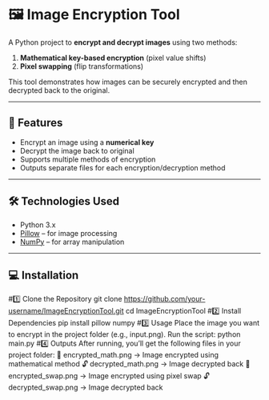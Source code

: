 # 🖼️ Image Encryption Tool

A Python project to **encrypt and decrypt images** using two methods:  
1. **Mathematical key-based encryption** (pixel value shifts)  
2. **Pixel swapping** (flip transformations)  

This tool demonstrates how images can be securely encrypted and then decrypted back to the original.

---

## 🚀 Features

- Encrypt an image using a **numerical key**  
- Decrypt the image back to original  
- Supports multiple methods of encryption  
- Outputs separate files for each encryption/decryption method

---

## 🛠️ Technologies Used

- Python 3.x  
- [Pillow](https://pypi.org/project/Pillow/) – for image processing  
- [NumPy](https://numpy.org/) – for array manipulation  

---

## 💻 Installation
#1️⃣ Clone the Repository
 git clone https://github.com/your-username/ImageEncryptionTool.git
 cd ImageEncryptionTool
#2️⃣ Install Dependencies
 pip install pillow numpy
#3️⃣ Usage
 Place the image you want to encrypt in the project folder (e.g., input.png).
 Run the script:
  python main.py
#4️⃣ Outputs
 After running, you’ll get the following files in your project folder:
 🧮 encrypted_math.png → Image encrypted using mathematical method
 🔓 decrypted_math.png → Image decrypted back
 🔀 encrypted_swap.png → Image encrypted using pixel swap
 🔓 decrypted_swap.png → Image decrypted back



